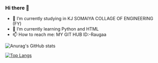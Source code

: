 ### Hi there 👋

- 🔭 I’m currently studying in KJ SOMAIYA COLLAGE OF ENGINEERING (FY)
- 🌱 I’m currently learning Python and HTML
- 📫 How to reach me: MY GIT HUB ID:-Raugaa

![Anurag's GitHub stats](https://github-readme-stats.vercel.app/api?username=Raugaa&show_icons=true&theme=radical)

[![Top Langs](https://github-readme-stats.vercel.app/api/top-langs/?username=Raugaa&layout=compact)](https://github.com/anuraghazra/github-readme-stats)

